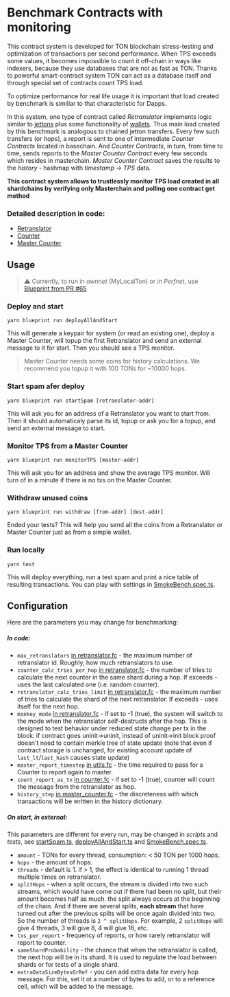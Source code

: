 # Benchmark Contracts with monitoring

This contract system is developed for TON blockchain stress-testing and optimization 
of transactions per second performance. When TPS exceeds some values, it
becomes impossible to count it off-chain in ways like indexers, because
they use databases that are not as fast as TON. Thanks to powerful smart-contract system
TON can act as a database itself and through special set of contracts count TPS load.

To optimize performance for real life usage it is important that load created by benchmark
is similiar to that characteristic for Dapps.

In this system, one type of contract called _Retranslator_ implements logic similar to [jettons](https://github.com/ton-blockchain/TEPs/blob/master/text/0074-jettons-standard.md) plus some functionality of
[wallets](https://ton-community.github.io/tutorials/01-wallet/). Thus main load created
by this benchmark is analogous to chained jetton transfers. 
Every few such transfers (or *hops*), a report is sent to
one of intermediate _Counter Contracts_ located in basechain.
And _Counter Contracts_, in turn, from time to time, sends reports to the _Master
Counter Contract_ every few seconds which resides in masterchain.
_Master Counter Contract_ saves the results to the _history_ - hashmap with _timestamp -> TPS_ data.

**This contract system allows to trustlessly monitor TPS load created in all shardchains
by verifying only Masterchain and polling one contract get method**

### Detailed description in code:

-   [Retranslator](contracts/counter.fc)
-   [Counter](contracts/counter.fc)
-   [Master Counter](contracts/counter.fc)

## Usage

> ⚠️ Currently, to run in _ownnet_ (MyLocalTon) or in _Perfnet_, use
> [Blueprint from PR #65](https://github.com/ton-org/blueprint/pull/65)

### Deploy and start

`yarn blueprint run deployAllAndStart`

This will generate a keypair for system (or read an existing one), deploy
a Master Counter, will topup the first Retranslator and send an external
message to it for start. Then you should see a TPS monitor.

> Master Counter needs some coins for history calculations. We recommend
> you topup it with 100 TONs for ~10000 hops.

### Start spam afer deploy

`yarn blueprint run startSpam [retranslator-addr]`

This will ask you for an address of a Retranslator you want to start from.
Then it should automaticaly parse its id, topup or ask you for a topup,
and send an external message to start.

### Monitor TPS from a Master Counter

`yarn blueprint run monitorTPS [master-addr]`

This will ask you for an address and show the average TPS monitor. Will
turn of in a minute if there is no txs on the Master Counter.

### Withdraw unused coins

`yarn blueprint run withdraw [from-addr] [dest-addr]`

Ended your tests? This will help you send all the coins from
a Retranslator or Master Counter just as from a simple wallet.

### Run locally

`yarn test`

This will deploy everything, run a test spam and print a nice table of
resulting transactions. You can play with settings in
[SmokeBench.spec.ts](tests/SmokeBench.spec.ts#L18-L24).

## Configuration

Here are the parameters you may change for benchmarking:

##### In code:

-   `max_retranslators` [in
    retranslator.fc](contracts/retranslator.fc#L19) - the maximum number
    of retranslator id. Roughly, how much retranslators to use.
-   `counter_calc_tries_per_hop` [in retranslator.fc](contracts/retranslator.fc#L20) -
    the number of tries to calculate the next counter in the same shard during a hop.
    If exceeds - uses the last calculated one (i.e. random counter).
-   `retranslator_calc_tries_limit` [in retranslator.fc](contracts/retranslator.fc#L21) -
    the maximum number of tries to calculate the shard of the next retranslator.
    If exceeds - uses itself for the next hop.
-   `monkey_mode` [in retranslator.fc](contracts/retranslator.fc#L18) - if
    set to -1 (true), the system will switch to the mode when the
    retranslator self-destructs after the hop. This is designed to test
    behavior under reduced state change per tx in the block:
    if contract goes uninit-\>uninit, instead of uninit-\>init block proof doesn't
    need to contain merkle tree of state update (note that even if contract storage
    is unchanged, for existing account update of `last_lt`/`last_hash` causes state
    update)
-   `master_report_timestep` [in utils.fc](contracts/imports/utils.fc#L3) -
    the time required to pass for a Counter to report again to master.
-   `count_report_as_tx` [in counter.fc](contracts/counter.fc#L18) - if
    set to -1 (true), counter will count the message from the retranslator
    as hop.
-   `history_step` [in
    master\_counter.fc](contracts/master_counter.fc#L13) - the
    discreteness with which transactions will be written in the history
    dictionary.

##### On start, in external:

This parameters are different for every run, may be changed in _scripts_
and _tests_, see [startSpam.ts](scripts/startSpam.ts#L6-L12),
[deployAllAndStart.ts](scripts/deployAllAndStart.ts#L7-L13) and
[SmokeBench.spec.ts](tests/SmokeBench.spec.ts#L18-L24).

-   `amount` - TONs for every thread, consumption: < 50 TON per 1000 hops.
-   `hops` - the amount of hops.
-   `threads` - default is 1. if > 1, the effect is identical to running
    1 thread multiple times on retranslator.
-   `splitHops` - when a split occurs, the stream is divided into two such
    streams, which would have come out if there had been no split, but their
    amount becomes half as much. the split always occurs at the beginning of
    the chain. And if there are several splits, **each stream** that have
    turned out after the previous splits will be once again divided into
    two. So the number of threads is `2 ^ splitHops`. For example,
    2 `splitHops` will give 4 threads, 3 will give 8, 4 will give 16, etc.
-   `txs_per_report` - frequency of reports, or how rarely retranslator
    will report to counter.
-   `sameShardProbability` - the chance that when the retranslator is
    called, the next hop will be in its shard. It is used to regulate the
    load between shards or for tests of a single shard.
-   `extraDataSizeBytesOrRef` - you can add extra data for every hop
    message. For this, set it ot a number of bytes to add, or to
    a reference cell, which will be added to the message.
